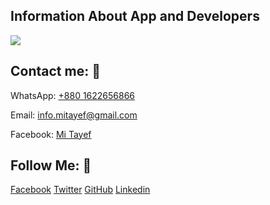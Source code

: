 <!DOCTYPE html>
<html lang="en">
<head>
    <meta charset="UTF-8">
    <meta name="viewport" content="width=device-width, initial-scale=1.0">
</head>
<body>

<!-- Banner Me Area -->
<h2>Information About App and Developers</h2>
<img src="https://github.com/user-attachments/assets/d91da89f-ab04-4808-8544-c773fd14f07e" /> 


<!-- Contact Me Area -->
<h2>Contact me: 💬</h2>
    <p>WhatsApp: <a href="tel:+8801522656866">+880 1622656866</a></p>
    <p>Email: <a href="mailto:example@email.com">info.mitayef@gmail.com</a></p>
    <p>Facebook: <a href="https://www.facebook.com/MiTayef.09">Mi Tayef</a></p>


<!-- Follow Me Area -->
<h2>Follow Me: 💨</h2>

   <a href="https://facebook.com/AndroidSquadOfficial">Facebook</a>
   <a href="https://x.com/TayefMazumderBD">Twitter</a>
   <a href="https://github.com/MiTayef/">GitHub</a>
   <a href="https://www.linkedin.com/in/mitayef/">Linkedin</a>




</body>
</html>
